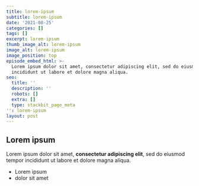 ```yaml
---
title: lorem-ipsum
subtitle: lorem-ipsum
date: '2021-08-25'
categories: []
tags: []
excerpt: lorem-ipsum
thumb_image_alt: lorem-ipsum
image_alt: lorem-ipsum
image_position: top
episode_embed_html: >-
  Lorem ipsum dolor sit amet, consectetur adipiscing elit, sed do eiusmod tempor
  incididunt ut labore et dolore magna aliqua.
seo:
  title: ''
  description: ''
  robots: []
  extra: []
  type: stackbit_page_meta
'': lorem-ipsum
layout: post
---
```

## Lorem ipsum

Lorem ipsum dolor sit amet, **consectetur adipiscing elit**, sed do eiusmod tempor incididunt ut labore et dolore magna aliqua.

- Lorem ipsum
- dolor sit amet